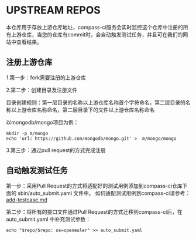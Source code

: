 # UPSTREAM REPOS
本仓库用于存放上游仓库地址，compass-ci服务会实时监控这个仓库中注册的所有上游仓库，当您的仓库有commit时，会自动触发测试任务，并且可在我们的网站中查看结果。

## 注册上游仓库
1.第一步：fork需要注册的上游仓库

2.第二步：创建目录及注册文件

目录创建规则：第一层目录的名称以上游仓库名称首个字符命名，第二层目录的名称以上游仓库名称命名，第二层目录下的文件以上游仓库名称命名

以mongodb/mongo项目为例：
```
mkdir -p m/mongo
echo 'url: https://github.com/mongodb/mongo.git' >  m/mongo/mongo
```
3.第三步：通过pull request的方式完成注册

## 自动触发测试任务

第一步：采用Pull Request的方式将适配好的测试用例添加到compass-ci仓库下面的 sbin/auto_submit.yaml 文件中。
如何适配测试用例到compass-ci请参考：[add-testcase.md](https://gitee.com/EmmaLee/lkp-tests/blob/master/doc/add-testcase.md)

第二步：将所有的接口文件通过Pull Request的方式迁移到compass-ci后，在 auto_submit.yaml 中补充测试参数：
```
echo "$repo/$repo: os=openeuler" >> auto_submit.yaml
```
